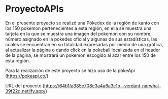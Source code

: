# ProyectoAPIs

En el presente proyecto se realizó una Pókedex de la región de kanto con los 150 pokemon pertenecientes a esta región, en ella se muestra una tarjeta en la que se muestra una imagen del pokemon con su nombre, número asignado en la pokedex oficial y algunas de sus estadísticas, las cuales se encuentran en su totalidad expresadas por medio de una gráfica, al actualizar la página o dando click en la pokeball localizada en el header de la página, se mostrará un pokemon escogido al azar entre los 150 de esta región. 

Para la realización de este proyecto se hizo uso de la pokeApi (https://pokeapi.co/)

URL del proyecto (https://64b1fa385e708e3a4a6a3c1b--verdant-narwhal-39f22d.netlify.app/)
